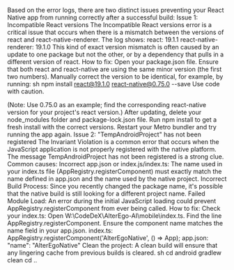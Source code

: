 Based on the error logs, there are two distinct issues preventing your React Native app from running correctly after a successful build:
Issue 1: Incompatible React versions
The Incompatible React versions error is a critical issue that occurs when there is a mismatch between the versions of react and react-native-renderer. The log shows:
react: 19.1.1
react-native-renderer: 19.1.0
This kind of exact version mismatch is often caused by an update to one package but not the other, or by a dependency that pulls in a different version of react.
How to fix:
Open your package.json file.
Ensure that both react and react-native are using the same minor version (the first two numbers).
Manually correct the version to be identical, for example, by running:
sh
npm install react@19.1.0 react-native@0.75.0 --save
Use code with caution.

(Note: Use 0.75.0 as an example; find the corresponding react-native version for your project's react version.)
After updating, delete your node_modules folder and package-lock.json file.
Run npm install to get a fresh install with the correct versions.
Restart your Metro bundler and try running the app again.
Issue 2: "TempAndroidProject" has not been registered
The Invariant Violation is a common error that occurs when the JavaScript application is not properly registered with the native platform. The message TempAndroidProject has not been registered is a strong clue.
Common causes:
Incorrect app.json or index.js/index.ts: The name used in your index.ts file (AppRegistry.registerComponent) must exactly match the name defined in app.json and the name used by the native project.
Incorrect Build Process: Since you recently changed the package name, it's possible that the native build is still looking for a different project name.
Failed Module Load: An error during the initial JavaScript loading could prevent AppRegistry.registerComponent from ever being called.
How to fix:
Check your index.ts:
Open W:\CodeDeX\AlterEgo-AI\mobile\index.ts.
Find the line AppRegistry.registerComponent.
Ensure the component name matches the name field in your app.json.
index.ts: AppRegistry.registerComponent('AlterEgoNative', () => App);
app.json: "name": "AlterEgoNative"
Clean the project: A clean build will ensure that any lingering cache from previous builds is cleared.
sh
cd android
gradlew clean
cd ..